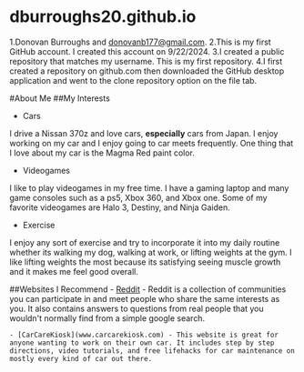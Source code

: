 # dburroughs20.github.io

1.Donovan Burroughs and donovanb177@gmail.com.
2.This is my first GitHub account. I created this account on 9/22/2024.
3.I created a public repository that matches my username. This is my first repository.
4.I first created a repository on github.com then downloaded the GitHub desktop application and went to the clone repository option on the file tab.

#About Me
##My Interests
* Cars
 
I drive a Nissan 370z and love cars, **especially** cars from Japan. 
I enjoy working on my car and I enjoy going to car meets frequently.
 One thing that I love about my car is the Magma Red paint color.

* Videogames

 I like to play videogames in my free time.
I have a gaming laptop and many game consoles such as a ps5, Xbox 360, and Xbox one.
Some of my favorite videogames are Halo 3, Destiny, and Ninja Gaiden.

* Exercise
 
 I enjoy any sort of exercise and try to incorporate it into my daily routine whether its walking my dog, walking at work, or lifting weights at the gym.
 I like lifting weights the most because its satisfying seeing muscle growth and it makes me feel good overall.

##Websites I Recommend
	- [Reddit](www.reddit.com) - Reddit is a collection of communities you can participate in and meet people who share the same interests as you. It also contains answers to questions from real people that you wouldn't normally find from a simple google search. 

	- [CarCareKiosk](www.carcarekiosk.com) - This website is great for anyone wanting to work on their own car. It includes step by step directions, video tutorials, and free lifehacks for car maintenance on mostly every kind of car out there.

  
 
